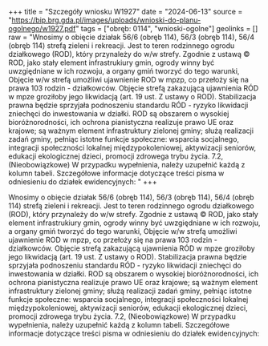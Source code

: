 +++
title = "Szczegóły wniosku W1927"
date = "2024-06-13"
source = "https://bip.brg.gda.pl/images/uploads/wnioski-do-planu-ogolnego/w1927.pdf"
tags = ["obręb: 0114", "wnioski-ogolne"]
geolinks = []
raw = "Wnosimy o obięcie działak 56/6 (obręb 114), 56/3 (obręb 114), 56/4 (obręb 114) strefą zieleni i rekreacji. Jest to teren rodzinnego ogrodu działkowego (ROD), który przynależy do w/w strefy. Zgodnie z ustawą © ROD, jako stały element infrastrukiury gmin, ogrody winny być uwzgiędniane w ich rozwoju, a organy gmiń tworzyć do tego warunki, Objęcie w/w strefą umożliwi ujawnienie ROD w mpzp, co przełoży się na prawa 103 rodzin - działkowców. Objęcie strefą zakazującą ujawnienia RÓD w mpze groziłoby jego likwidacją (art. 19 ust. Z ustawy o ROD). Stabilizacja prawna będzie sprzyjała podnoszeniu standardu RÓD - ryzyko likwidacji zniechęci do inwestowania w działki. ROD są obszarem o wysokiej bioróżnorodności, ich ochrona pianistyczna realizuje prawo UE oraz krajowe; są ważnym element infrastruktury zielonej gminy; służą realizacji zadań gminy, pełniąc istotne funkcje społeczne: wsparcia socjalnego, integracji społeczności lokalnej  międzypokoleniowej, aktywizacji seniorów, edukacji ekologicznej dzieci, promocji zdrowega trybu życia. 7.2, (Nieobowiązkowe) W przypadku wypełnienia, należy uzupełnić każdą z kolumn tabeli. Szczegółowe informacje dotyczące treści pisma w odniesieniu do działek ewidencyjnych: "
+++

Wnosimy o obięcie działak 56/6 (obręb 114), 56/3 (obręb 114), 56/4 (obręb 114) strefą zieleni i
rekreacji. Jest to teren rodzinnego ogrodu działkowego (ROD), który przynależy do w/w strefy. Zgodnie z ustawą ©
ROD, jako stały element infrastrukiury gmin, ogrody winny być uwzgiędniane w ich rozwoju, a organy gmiń
tworzyć do tego warunki, Objęcie w/w strefą umożliwi ujawnienie ROD w mpzp, co przełoży się na prawa 103
rodzin - działkowców. Objęcie strefą zakazującą ujawnienia RÓD w mpze groziłoby jego likwidacją (art. 19 ust. Z
ustawy o ROD). Stabilizacja prawna będzie sprzyjała podnoszeniu standardu RÓD - ryzyko likwidacji zniechęci do
inwestowania w działki. ROD są obszarem o wysokiej bioróżnorodności, ich ochrona pianistyczna realizuje prawo
UE oraz krajowe; są ważnym element infrastruktury zielonej gminy; służą realizacji zadań gminy, pełniąc istotne
funkcje społeczne: wsparcia socjalnego, integracji społeczności lokalnej  międzypokoleniowej, aktywizacji
seniorów, edukacji ekologicznej dzieci, promocji zdrowega trybu życia.
7.2, (Nieobowiązkowe) W przypadku wypełnienia, należy uzupełnić każdą z kolumn tabeli.
Szczegółowe informacje dotyczące treści pisma w odniesieniu do działek ewidencyjnych:



